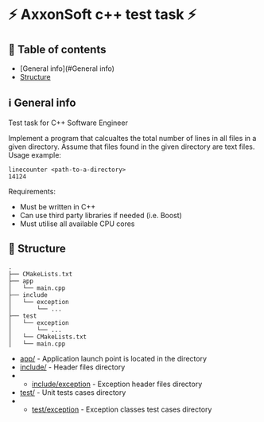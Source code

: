 # ⚡️ AxxonSoft c++ test task ⚡

## 📖 Table of contents
* [General info](#General info)
* [Structure](#Structure)

## ℹ️ General info
Test task for C++ Software Engineer

Implement a program that calcualtes the total number of lines in all files in a given directory.
Assume that files found in the given directory are text files.
Usage example:
```
linecounter <path-to-a-directory>
14124
```
Requirements:
* Must be written in C++
* Can use third party libraries if needed (i.e. Boost)
* Must utilise all available CPU cores


## 🌁 Structure
``` text
.
├── CMakeLists.txt
├── app
│   └── main.cpp
├── include
│   └── exception
│       └── ...
├── test
│   └── exception
│       └── ...
│   └── CMakeLists.txt
│   └── main.cpp
```

* [app/](app) - Application launch point is located in the directory
* [include/](include/) - Header files directory
* * [include/exception](include/exception) - Exception header files directory
* [test/](test/) - Unit tests cases directory
* * [test/exception](test/exception) - Exception classes test cases directory
